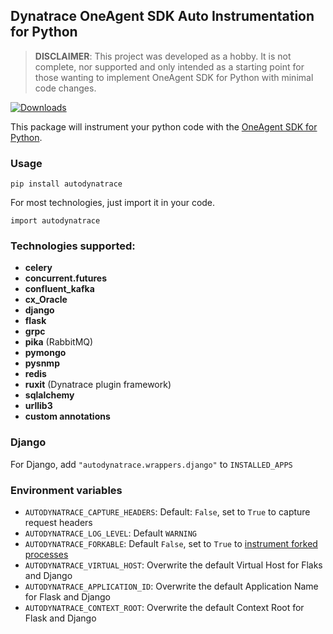 ##  Dynatrace OneAgent SDK Auto Instrumentation for Python

> **DISCLAIMER**: This project was developed as a hobby. It is not complete, nor supported and only intended as a starting point for those wanting to implement OneAgent SDK for Python with minimal code changes.

[![Downloads](https://pepy.tech/badge/autodynatrace)](https://pepy.tech/project/autodynatrace)

This package will instrument your python code with the [OneAgent SDK for Python](https://github.com/Dynatrace/OneAgent-SDK-for-Python).

### Usage

`pip install autodynatrace`

For most technologies, just import it in your code.

`import autodynatrace`

### Technologies supported:

- **celery**
- **concurrent.futures**
- **confluent_kafka**
- **cx_Oracle**
- **django**
- **flask**
- **grpc**
- **pika** (RabbitMQ)
- **pymongo**
- **pysnmp**
- **redis**
- **ruxit** (Dynatrace plugin framework)
- **sqlalchemy**
- **urllib3**
- **custom annotations**

### Django

For Django, add `"autodynatrace.wrappers.django"` to `INSTALLED_APPS`

### Environment variables

* `AUTODYNATRACE_CAPTURE_HEADERS`: Default: `False`, set to `True` to capture request headers
* `AUTODYNATRACE_LOG_LEVEL`: Default `WARNING`
* `AUTODYNATRACE_FORKABLE`: Default `False`, set to `True` to [instrument forked processes](https://github.com/Dynatrace/OneAgent-SDK-for-Python#using-the-oneagent-sdk-for-python-with-forked-child-processes-only-available-on-linux)
* `AUTODYNATRACE_VIRTUAL_HOST`: Overwrite the default Virtual Host for Flaks and Django
* `AUTODYNATRACE_APPLICATION_ID`: Overwrite the default Application Name for Flask and Django
* `AUTODYNATRACE_CONTEXT_ROOT`: Overwrite the default Context Root for Flask and Django
